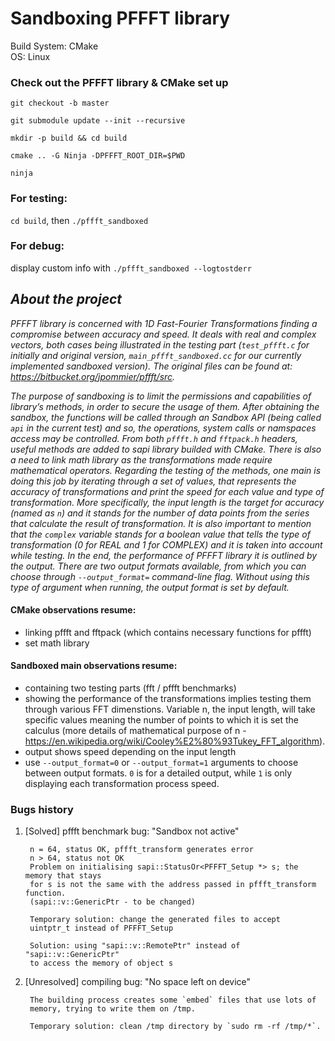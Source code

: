 # Sandboxing PFFFT library

Build System: CMake  
OS: Linux

### Check out the PFFFT library & CMake set up
`git checkout -b master`

`git submodule update --init --recursive`

`mkdir -p build && cd build`

`cmake .. -G Ninja -DPFFFT_ROOT_DIR=$PWD`

`ninja`

### For testing: 
`cd build`, then `./pffft_sandboxed`

### For debug:
display custom info with
`./pffft_sandboxed --logtostderr`

## ***About the project*** 
*PFFFT library is concerned with 1D Fast-Fourier Transformations finding a
compromise between accuracy and speed. It deals with real and complex
vectors, both cases being illustrated in the testing part (`test_pffft.c` 
for initially and original version, `main_pffft_sandboxed.cc` for our 
currently implemented sandboxed version).
The original files can be found at: https://bitbucket.org/jpommier/pffft/src.*

*The purpose of sandboxing is to limit the permissions and capabilities of 
library’s methods, in order to secure the usage of them. 
After obtaining the sandbox, the functions will be called through an 
Sandbox API (being called `api` in the current test) and so, the 
operations, system calls or namspaces access may be controlled. 
From both `pffft.h` and `fftpack.h` headers, useful methods are added to 
sapi library builded with CMake. There is also a need to link math library 
as the transformations made require mathematical operators. 
Regarding the testing of the methods, one main is doing this job by 
iterating through a set of values, that represents the accuracy of 
transformations and print the speed for each value and type of 
transformation. More specifically, the input length is the target for 
accuracy (named as `n`) and it stands for the number of data points from 
the series that calculate the result of transformation. It is also 
important to mention that the `complex` variable stands for a boolean value 
that tells the type of transformation (0 for REAL and 1 for COMPLEX) and 
it is taken into account while testing.
In the end, the performance of PFFFT library it is outlined by the output.
There are two output formats available, from which you can choose through 
`--output_format=` command-line flag.
Without using this type of argument when running, the output format is set
by default.*

#### CMake observations resume:
* linking pffft and fftpack (which contains necessary functions for pffft)
* set math library 

#### Sandboxed main observations resume:
* containing two testing parts (fft / pffft benchmarks)
* showing the performance of the transformations implies 
    testing them through various FFT dimenstions. 
    Variable n, the input length, will take specific values 
    meaning the number of points to which it is set the calculus 
    (more details of mathematical purpose of n - https://en.wikipedia.org/wiki/Cooley%E2%80%93Tukey_FFT_algorithm). 
* output shows speed depending on the input length
* use `--output_format=0` or `--output_format=1` arguments to choose between output formats.
    `0` is for a detailed output, while `1` is only displaying each transformation process speed.

    

### Bugs history
1. [Solved] pffft benchmark bug: "Sandbox not active"  
        
        n = 64, status OK, pffft_transform generates error 
        n > 64, status not OK
        Problem on initialising sapi::StatusOr<PFFFT_Setup *> s; the memory that stays 
        for s is not the same with the address passed in pffft_transform function. 
        (sapi::v::GenericPtr - to be changed)

        Temporary solution: change the generated files to accept 
        uintptr_t instead of PFFFT_Setup

        Solution: using "sapi::v::RemotePtr" instead of "sapi::v::GenericPtr" 
        to access the memory of object s

2. [Unresolved] compiling bug: "No space left on device"
    
        The building process creates some `embed` files that use lots of 
        memory, trying to write them on /tmp.

        Temporary solution: clean /tmp directory by `sudo rm -rf /tmp/*`.